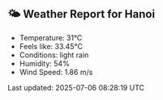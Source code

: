 <!-- WEATHER-START -->
## 🌤 Weather Report for Hanoi

- Temperature: 31°C
- Feels like: 33.45°C
- Conditions: light rain
- Humidity: 54%
- Wind Speed: 1.86 m/s

Last updated: 2025-07-06 08:28:19 UTC
<!-- WEATHER-END -->
